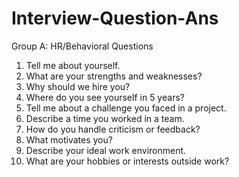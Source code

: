 # Interview-Question-Ans

Group A: HR/Behavioral Questions

1. Tell me about yourself.
2. What are your strengths and weaknesses?
3. Why should we hire you?
4. Where do you see yourself in 5 years?
5. Tell me about a challenge you faced in a project.
6. Describe a time you worked in a team.
7. How do you handle criticism or feedback?
8. What motivates you?
9. Describe your ideal work environment.
10. What are your hobbies or interests outside work?

